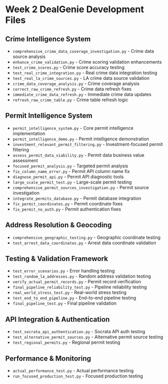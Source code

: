 # Week 2 DealGenie Development Files

## Crime Intelligence System
- `comprehensive_crime_data_coverage_investigation.py` - Crime data source analysis
- `enhance_crime_validation.py` - Crime scoring validation enhancements  
- `test_crime_scores.py` - Crime score accuracy testing
- `test_real_crime_integration.py` - Real crime data integration testing
- `test_real_la_crime_sources.py` - LA crime data source validation
- `crime_data_coverage_analysis.py` - Crime coverage analysis
- `correct_raw_crime_refresh.py` - Crime data refresh fixes
- `immediate_crime_data_refresh.py` - Immediate crime data updates
- `refresh_raw_crime_table.py` - Crime table refresh logic

## Permit Intelligence System  
- `permit_intelligence_system.py` - Core permit intelligence implementation
- `permit_intelligence_demo.py` - Permit intelligence demonstration
- `investment_relevant_permit_filtering.py` - Investment-focused permit filtering
- `assess_permit_data_viability.py` - Permit data business value assessment
- `focused_permit_analysis.py` - Targeted permit analysis
- `fix_column_name_error.py` - Permit API column name fix
- `diagnose_permit_api.py` - Permit API diagnostic tools
- `large_scale_permit_test.py` - Large-scale permit testing
- `comprehensive_permit_sources_investigation.py` - Permit source investigation
- `integrate_permits_database.py` - Permit database integration
- `fix_permit_coordinates.py` - Permit coordinate fixes
- `fix_permit_no_auth.py` - Permit authentication fixes

## Address Resolution & Geocoding
- `comprehensive_geographic_testing.py` - Geographic coordinate testing
- `test_arrest_data_coordinates.py` - Arrest data coordinate validation

## Testing & Validation Framework
- `test_error_scenarios.py` - Error handling testing
- `test_random_la_addresses.py` - Random address validation testing
- `verify_actual_permit_records.py` - Permit record verification
- `final_pipeline_reliability_test.py` - Pipeline reliability testing
- `real_world_stress_test.py` - Real-world stress testing
- `test_end_to_end_pipeline.py` - End-to-end pipeline testing
- `final_pipeline_test.py` - Final pipeline validation

## API Integration & Authentication
- `test_socrata_api_authentication.py` - Socrata API auth testing
- `test_alternative_permit_sources.py` - Alternative permit source testing
- `test_regional_permits.py` - Regional permit testing

## Performance & Monitoring
- `actual_performance_test.py` - Actual performance testing
- `run_focused_production_test.py` - Focused production testing